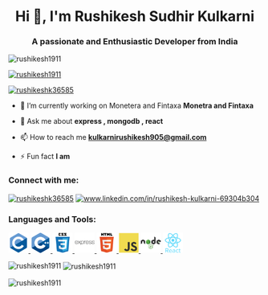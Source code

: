 <h1 align="center">Hi 👋, I'm Rushikesh Sudhir Kulkarni</h1>
<h3 align="center">A passionate and Enthusiastic Developer from India</h3>

<p align="left"> <img src="https://komarev.com/ghpvc/?username=rushikesh1911&label=Profile%20views&color=0e75b6&style=flat" alt="rushikesh1911" /> </p>

<p align="left"> <a href="https://github.com/ryo-ma/github-profile-trophy"><img src="https://github-profile-trophy.vercel.app/?username=rushikesh1911" alt="rushikesh1911" /></a> </p>

<p align="left"> <a href="https://twitter.com/rushikeshk36585" target="blank"><img src="https://img.shields.io/twitter/follow/rushikeshk36585?logo=twitter&style=for-the-badge" alt="rushikeshk36585" /></a> </p>

- 🔭 I’m currently working on Monetera and Fintaxa **Monetra and Fintaxa**

- 💬 Ask me about **express , mongodb , react**

- 📫 How to reach me **kulkarnirushikesh905@gmail.com**

- ⚡ Fun fact **I am**

<h3 align="left">Connect with me:</h3>
<p align="left">
<a href="https://twitter.com/rushikeshk36585" target="blank"><img align="center" src="https://raw.githubusercontent.com/rahuldkjain/github-profile-readme-generator/master/src/images/icons/Social/twitter.svg" alt="rushikeshk36585" height="30" width="40" /></a>
<a href="https://linkedin.com/in/www.linkedin.com/in/rushikesh-kulkarni-69304b304" target="blank"><img align="center" src="https://raw.githubusercontent.com/rahuldkjain/github-profile-readme-generator/master/src/images/icons/Social/linked-in-alt.svg" alt="www.linkedin.com/in/rushikesh-kulkarni-69304b304" height="30" width="40" /></a>
</p>

<h3 align="left">Languages and Tools:</h3>
<p align="left"> <a href="https://www.cprogramming.com/" target="_blank" rel="noreferrer"> <img src="https://raw.githubusercontent.com/devicons/devicon/master/icons/c/c-original.svg" alt="c" width="40" height="40"/> </a> <a href="https://www.w3schools.com/cpp/" target="_blank" rel="noreferrer"> <img src="https://raw.githubusercontent.com/devicons/devicon/master/icons/cplusplus/cplusplus-original.svg" alt="cplusplus" width="40" height="40"/> </a> <a href="https://www.w3schools.com/css/" target="_blank" rel="noreferrer"> <img src="https://raw.githubusercontent.com/devicons/devicon/master/icons/css3/css3-original-wordmark.svg" alt="css3" width="40" height="40"/> </a> <a href="https://expressjs.com" target="_blank" rel="noreferrer"> <img src="https://raw.githubusercontent.com/devicons/devicon/master/icons/express/express-original-wordmark.svg" alt="express" width="40" height="40"/> </a> <a href="https://www.w3.org/html/" target="_blank" rel="noreferrer"> <img src="https://raw.githubusercontent.com/devicons/devicon/master/icons/html5/html5-original-wordmark.svg" alt="html5" width="40" height="40"/> </a> <a href="https://developer.mozilla.org/en-US/docs/Web/JavaScript" target="_blank" rel="noreferrer"> <img src="https://raw.githubusercontent.com/devicons/devicon/master/icons/javascript/javascript-original.svg" alt="javascript" width="40" height="40"/> </a> <a href="https://nodejs.org" target="_blank" rel="noreferrer"> <img src="https://raw.githubusercontent.com/devicons/devicon/master/icons/nodejs/nodejs-original-wordmark.svg" alt="nodejs" width="40" height="40"/> </a> <a href="https://reactjs.org/" target="_blank" rel="noreferrer"> <img src="https://raw.githubusercontent.com/devicons/devicon/master/icons/react/react-original-wordmark.svg" alt="react" width="40" height="40"/> </a> </p>

<p><img align="left" src="https://github-readme-stats.vercel.app/api/top-langs?username=rushikesh1911&show_icons=true&locale=en&layout=compact" alt="rushikesh1911" /></p>

<p>&nbsp;<img align="center" src="https://github-readme-stats.vercel.app/api?username=rushikesh1911&show_icons=true&locale=en" alt="rushikesh1911" /></p>

<p><img align="center" src="https://github-readme-streak-stats.herokuapp.com/?user=rushikesh1911&" alt="rushikesh1911" /></p>
